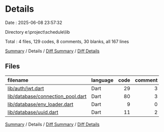 # Details

Date : 2025-06-08 23:57:32

Directory e:\\project\\schedule\\lib

Total : 4 files,  129 codes, 8 comments, 30 blanks, all 167 lines

[Summary](results.md) / Details / [Diff Summary](diff.md) / [Diff Details](diff-details.md)

## Files
| filename | language | code | comment | blank | total |
| :--- | :--- | ---: | ---: | ---: | ---: |
| [lib/auth/jwt.dart](/lib/auth/jwt.dart) | Dart | 29 | 3 | 7 | 39 |
| [lib/database/connection\_pool.dart](/lib/database/connection_pool.dart) | Dart | 80 | 3 | 16 | 99 |
| [lib/database/env\_loader.dart](/lib/database/env_loader.dart) | Dart | 9 | 0 | 3 | 12 |
| [lib/database/uuid.dart](/lib/database/uuid.dart) | Dart | 11 | 2 | 4 | 17 |

[Summary](results.md) / Details / [Diff Summary](diff.md) / [Diff Details](diff-details.md)
